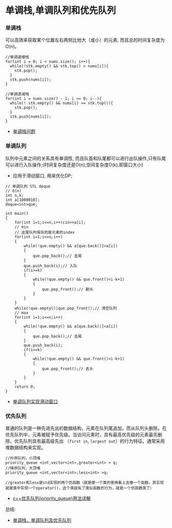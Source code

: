 # 单调栈,单调队列和优先队列

### 单调栈
可以高效率获取某个位置左右两侧比他大（或小）的元素, 而且总的时间复杂度为O(n)。

```
//单调递增栈
for(int i = 0; i < nums.size(); i++){
  while(!stk.empty() && stk.top() > nums[i]){
    ​stk.pop();
  }
  stk.push(nums[i]);
}

//单调递减栈
for(int i = nums.size() - 1; i >= 0; i--){
  while(! stk.empty() && nums[i] >= stk.top()){
    stk.pop();
  }         
  stk.push(nums[i]);
}
```

* [单调栈问题](https://blog.csdn.net/wuhuagu_wuhuaguo/article/details/103966329)

### 单调队列
队列中元素之间的关系具有单调性, 而且队首和队尾都可以进行出队操作,只有队尾可以进行入队操作;(时间复杂度还是O(n);空间复杂度O(k),即窗口大小)
* 应用于滑动窗口, 用来优化DP;

```
// 单调队列 STL deque
// O(n) 
int n,k;
int a[1000010];
deque<int>que;

int main()
{
    for(int i=1;i<=n;i++)cin>>a[i];
    // min 
    // 这里队列保存的是元素的index 
    for(int i=1;i<=n;i++)
    {
        while(!que.empty() && a[que.back()]>a[i])
        {
            que.pop_back();// 去尾 
        }
        que.push_back(i);// 入队
        if(i>=k)
        {
            while(!que.empty() && que.front()<i-k+1)
            {
                que.pop_front();// 删头 
            }
        } 
    }
    while(!que.empty())que.pop_front();// 清空队列 
    // max
    for(int i=1;i<=n;i++)
    {
        while(!que.empty() && a[que.back()]<a[i])
        {
            que.pop_back();// 去尾 
        }
        que.push_back(i);
        if(i>=k)
        {
            while(!que.empty() && que.front()<i-k+1)
            {
                que.pop_front();// 去头 
            }
        }
    }
    return 0;
}
```

* [单调队列实现滑动窗口](https://www.jianshu.com/p/0176fd681d5a)

### 优先队列
普通的队列是一种先进先出的数据结构，元素在队列尾追加，而从队列头删除。在优先队列中，元素被赋予优先级。当访问元素时，具有最高优先级的元素最先删除。优先队列具有最高级先出 （`first in`, `largest out`）的行为特征。通常采用堆数据结构来实现。

```
//升序队列，小顶堆
priority_queue <int,vector<int>,greater<int> > q;
//降序队列，大顶堆
priority_queue <int,vector<int>,less<int> >q;

//greater和less是std实现的两个仿函数（就是使一个类的使用看上去像一个函数。其实现就是类中实现一个operator()，这个类就有了类似函数的行为，就是一个仿函数类了）
```

* [c++优先队列(priority_queue)用法详解](https://www.cnblogs.com/huashanqingzhu/p/11040390.html)

总结:
* [单调栈、单调队列及优先队列](https://www.cnblogs.com/StungYep/p/12254035.html)